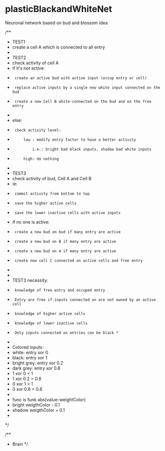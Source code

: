 plasticBlackandWhiteNet
=======================

Neuronal network based on bud and blossom idea


/**
 *  TEST1
 *  create a cell A which is connected to all entry
 *
 *  TEST2
 *  check activity of cell A
 *  if it's not active:
 *      create an active bud with active input (occup entry or cell)
 *      replace active inputs by a single new white input connected on the bud
 *      create a new Cell B white-connected on the bud and on the free entry
 *
 *  else:
 *      check activity level:
 *          low : modify entry factor to have a better activity
 *              i.e.: bright bad black inputs, shadow bad white inputs
 *          high: do nothing
 *
 *  TEST3
 *  check activity of bud, Cell A and Cell B
 *  ie:
 *      commit activity from bottom to top
 *      save the higher active cells
 *      save the lower inactive cells with active inputs
 *  if no one is active:
 *      create a new bud on bud if many entry are active
 *      create a new bud on B if many entry are active
 *      create a new bud on A if many entry are active
 *      create new cell C connected on active cells and free entry
 *
 *
 *  TEST3 necessity:
 *      knowledge of free entry and occuped entry
 *      Entry are free if inputs connected on are not owned by an active cell
 *      knowledge of higher active cells
 *      knowledge of lower inactive cells
 *      Only inputs connected on entries can be black *

 *
 *  Colored inputs:
 *  white:        entry xor 0
 *  black:        entry xor 1
 *  bright grey:  entry xor 0.2
 *  dark grey:    entry xor 0.8
 *  1 xor 0 = 1
 *  1 xor 0.2 = 0.8
 *  0 xor 1 = 1
 *  0 xor 0.8 = 0.8
 *
 *  func is funk abs(value-weightColor)
 *  bright weigthColor - 0.1
 *  shadow weigthColor + 0.1
 *
 */

/**
* Brain
*/